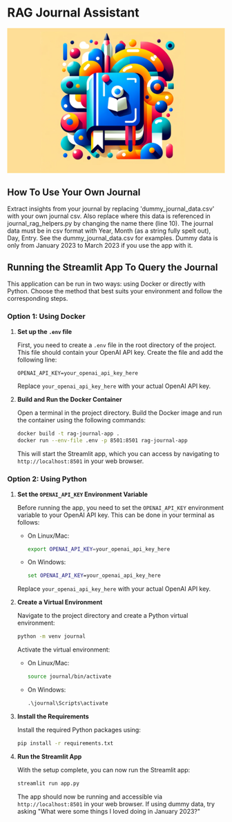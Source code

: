 # RAG Journal Assistant

![RAG Journal Assistant Logo](logo.png)

## How To Use Your Own Journal

Extract insights from your journal by replacing 'dummy_journal_data.csv' with your own journal csv. Also replace where this data is referenced in journal_rag_helpers.py by changing the name there (line 10). The journal data must be in csv format with Year, Month (as a string fully spelt out), Day, Entry. See the dummy_journal_data.csv for examples. Dummy data is only from January 2023 to March 2023 if you use the app with it.

## Running the Streamlit App To Query the Journal

This application can be run in two ways: using Docker or directly with Python. Choose the method that best suits your environment and follow the corresponding steps.

### Option 1: Using Docker

1. **Set up the `.env` file**

   First, you need to create a `.env` file in the root directory of the project. This file should contain your OpenAI API key. Create the file and add the following line:

   ```env
   OPENAI_API_KEY=your_openai_api_key_here
   ```

   Replace `your_openai_api_key_here` with your actual OpenAI API key.

2. **Build and Run the Docker Container**

   Open a terminal in the project directory. Build the Docker image and run the container using the following commands:

   ```bash
   docker build -t rag-journal-app .
   docker run --env-file .env -p 8501:8501 rag-journal-app
   ```

   This will start the Streamlit app, which you can access by navigating to `http://localhost:8501` in your web browser.

### Option 2: Using Python

1. **Set the `OPENAI_API_KEY` Environment Variable**

   Before running the app, you need to set the `OPENAI_API_KEY` environment variable to your OpenAI API key. This can be done in your terminal as follows:

   - On Linux/Mac:

     ```bash
     export OPENAI_API_KEY=your_openai_api_key_here
     ```

   - On Windows:

     ```cmd
     set OPENAI_API_KEY=your_openai_api_key_here
     ```

   Replace `your_openai_api_key_here` with your actual OpenAI API key.

2. **Create a Virtual Environment**

   Navigate to the project directory and create a Python virtual environment:

   ```bash
   python -m venv journal
   ```

   Activate the virtual environment:

   - On Linux/Mac:

     ```bash
     source journal/bin/activate
     ```

   - On Windows:

     ```cmd
     .\journal\Scripts\activate
     ```

3. **Install the Requirements**

   Install the required Python packages using:

   ```bash
   pip install -r requirements.txt
   ```

4. **Run the Streamlit App**

   With the setup complete, you can now run the Streamlit app:

   ```bash
   streamlit run app.py
   ```

   The app should now be running and accessible via `http://localhost:8501` in your web browser.
   If using dummy data, try asking "What were some things I loved doing in January 2023?"
